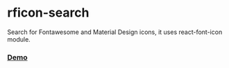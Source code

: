 # rficon-search
Search for Fontawesome and Material Design icons, it uses react-font-icon module.

### [Demo](https://san2beerelli.github.io/rficon-search/)

